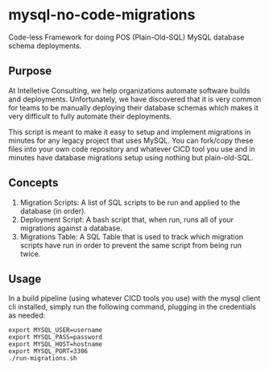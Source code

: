 # mysql-no-code-migrations
Code-less Framework for doing POS (Plain-Old-SQL) MySQL database schema deployments. 

## Purpose

At Intelletive Consulting, we help organizations automate software builds and deployments. Unfortunately, we have discovered that it is very common for teams to be manually deploying their database schemas which makes it very difficult to fully automate their deployments. 

This script is meant to make it easy to setup and implement migrations in minutes for any legacy project that uses MySQL. You can fork/copy these files into your own code repository and whatever CICD tool you use and in minutes have database migrations setup using nothing but plain-old-SQL. 

## Concepts

1. Migration Scripts: A list of SQL scripts to be run and applied to the database (in order). 
2. Deployment Script: A bash script that, when run, runs all of your migrations against a database. 
3. Migrations Table: A SQL Table that is used to track which migration scripts have run in order to prevent the same script from being run twice. 

## Usage

In a build pipeline (using whatever CICD tools you use) with the mysql client cli installed, simply run the following command, plugging in the credentials as needed: 

    export MYSQL_USER=username
    export MYSQL_PASS=password
    export MYSQL_HOST=hostname
    export MYSQL_PORT=3306
    ./run-migrations.sh

